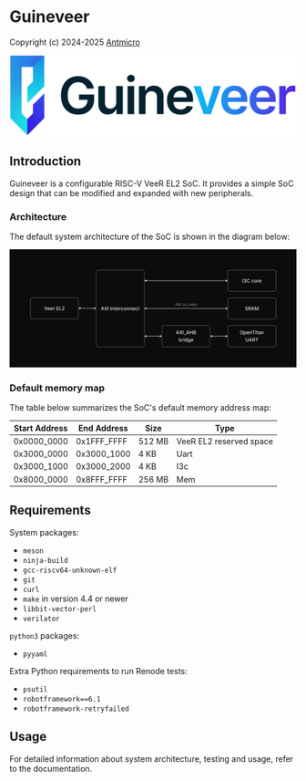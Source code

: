 # Guineveer

Copyright (c) 2024-2025 [Antmicro](https://www.antmicro.com)

<picture>
  <source srcset="images/guineveer-logo-light.png" media="(prefers-color-scheme: light)"/>
  <source srcset="images/guineveer-logo-dark.png" media="(prefers-color-scheme: dark)"/>
  <img src="images/guineveer-logo-light.png"/>
</picture>

## Introduction

Guineveer is a configurable RISC-V VeeR EL2 SoC.
It provides a simple SoC design that can be modified and expanded with new peripherals.

### Architecture

The default system architecture of the SoC is shown in the diagram below:

![Guineveer diagram](docs/source/img/guineveer.png)

### Default memory map

The table below summarizes the SoC's default memory address map:

|**Start Address** | **End Address** | **Size** | **Type** |
| --- | --- | --- | --- |
| 0x0000_0000 | 0x1FFF_FFFF | 512 MB | VeeR EL2 reserved space|
| 0x3000_0000 | 0x3000_1000 | 4 KB | Uart |
| 0x3000_1000 | 0x3000_2000 | 4 KB | I3c |
| 0x8000_0000 | 0x8FFF_FFFF | 256 MB | Mem |

## Requirements

System packages:

* `meson`
* `ninja-build`
* `gcc-riscv64-unknown-elf`
* `git`
* `curl`
* `make` in version 4.4 or newer
* `libbit-vector-perl`
* `verilator`

`python3` packages:

* `pyyaml`

Extra Python requirements to run Renode tests:

* `psutil`
* `robotframework==6.1`
* `robotframework-retryfailed`

## Usage

For detailed information about system architecture, testing and usage, refer to the documentation.

